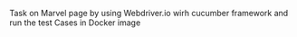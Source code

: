 Task on Marvel page by using Webdriver.io wirh cucumber framework and run the test Cases in Docker image 